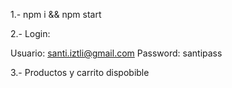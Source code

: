 1.- npm i && npm start

2.- Login:

Usuario: santi.iztli@gmail.com
Password: santipass

3.- Productos y carrito dispobible
